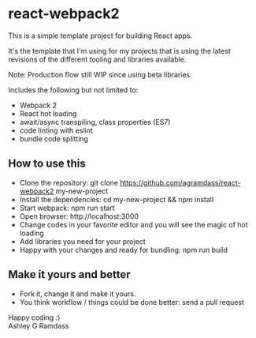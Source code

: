 # react-webpack2
This is a simple template project for building React apps. 

It's the template that I'm using for my projects that is using
the latest revisions of the different tooling and libraries available.

Note: Production flow still WIP since using beta libraries

Includes the following but not limited to:

- Webpack 2
- React hot loading
- await/async transpiling, class properties (ES7)
- code linting with eslint
- bundle code splitting


## How to use this
- Clone the repository: git clone https://github.com/agramdass/react-webpack2 my-new-project
- Install the dependencies: cd my-new-project && npm install
- Start webpack: npm run start
- Open browser: http://localhost:3000
- Change codes in your favorite editor and you will see the magic of hot loading
- Add libraries you need for your project
- Happy with your changes and ready for bundling: npm run build

## Make it yours and better
- Fork it, change it and make it yours.
- You think workflow / things could be done better: send a pull request

Happy coding :)  
Ashley G Ramdass
